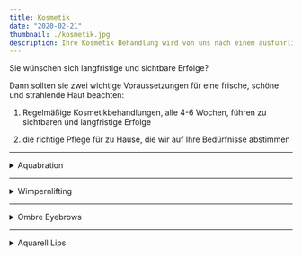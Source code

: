 ```yaml
---
title: Kosmetik
date: "2020-02-21"
thumbnail: ./kosmetik.jpg
description: Ihre Kosmetik Behandlung wird von uns nach einem ausführlichen Beratungsgespräch und einer eingehenden Hautanalyse individuell für Sie und Ihren persönlichen Bedürfnisse abgestimmt.
---
```


Sie wünschen sich langfristige und sichtbare Erfolge?

Dann sollten sie zwei wichtige Voraussetzungen für eine frische, schöne und strahlende Haut beachten:

1. Regelmäßige Kosmetikbehandlungen, alle 4-6 Wochen, führen zu sichtbaren und langfristige Erfolge

2. die richtige Pflege für zu Hause, die wir auf Ihre Bedürfnisse abstimmen

---

<details>
<summary>Aquabration</summary>

Intensive Schälung mit sanfter Wasserkraft

Fühlt sich Ihre Haut manchmal rau und uneben an?
Entdecken Sie immer öfter Unebenheiten, Grauschleier oder trockene Stellen im Gesicht?
Dann lassen Sie Ihr Hautbild einmal von Unreinheiten befreien.
Während Sie relaxen, klärt und säubert Aquabration, ähnlich einem Dampfstrahler, den Teint. Sehr angenehm – ohne reizende Kristalle und ohne Sand. Alles, was stört kommt runter: Ablagerungen, Verhornungen, Verkrustungen, Unreinheiten.
Äußerst wirksam auch bei empfindlicher Haut.

Ohne Sand.
Ohne Kristalle.
Ohne Chemikalien.

Das Ergebnis überzeugt: <br>
Ebenmäßige Glätte von Hals und Gesicht.
Die gründliche Haut“schälung“ dient als Hautvorbereitung und verbessert Behandlungsresultate von Mesolift, Ultraschall und weiteren Anti-Aging-Behandlungen.

Aquabration gegen Fältchen – eine Gesichtsbehandlung mit Soforteffekt.

##### Preis: 89€ <br>

inkl. anitTox 120€

</details>

---

<details>
<summary>Wimpernlifting</summary>

Wimpernlifting ist die natürliche Alternative zu Lash-Extensions. Die angesagte Beauty-Anwendung lässt die natürlichen Wimpern länger und voller aussehen und dauert nur ca. 60 Minuten. Ihre Naturwimpern werden mittels einem Silikon Pad und verschiedenen Lotionen geliftet, anschließend gefärbt und mit Keratin versorgt und der Wow-Effekt ist sofort sichtbar. Das Ergebnis hält bis zu 6 Wochen an.

Vorteile beim Wimpernlifting: Beim Wimpernlifting erhalten Ihre Wimpern einen dramatischen Schwung – ganz ohne Wimpernzange. Die perfekte Alternative zur Wimpernverlängerung.

##### Preis: 59€

</details>

---

<details>
<summary>Ombre Eyebrows</summary>

Bei den Ombre Eyebrows wird auf die oberste Hautschicht pigmentiert. Bei dieser Technik wird mit einer Permanent Maschine ein leichter Schatten auf die Haut pudriert. Beim klassischem Permanent Make-up wird die Farbe in die Haut eingearbeitet. Starker Druck kann dazu führen, dass die Haut traumatisiert wird. Die Oxidation zwischen Blut und Farbe kann eine Aschige Abheilung der Augenbraue verursachen. Das Microblading ist die feinste Härchenzeichnung mit einem Blade (Handstück mit einer scharfen Schnittstelle). Die Härchen werden in Wuchsrichtung eingearbeitet und haben ein sehr natürliches Ergebnis, nach der ersten Behandlung.

Um jedoch ein sättigendes Ergebnis zu erlangen, sind drei Behandlungen von nöten. Man sollte nicht außer Acht lassen, dass mit jeder Nacharbeit, die nochmals gezogenen Härchen verdickt werden und teilweise nicht mehr getroffen werden. Das Endergebnis ist nicht mehr die natürliche Augenbraue nach der ersten Behandlung, sondern eine stark verkantete, prägnante Augenbraue.

##### Preis: 390€

</details>

---

<details>
<summary>Aquarell Lips</summary>

Aquarell Lips sind auf Wasser löslichen Farbpigmenten aufgebaut. Aquarell Lips ist keine Darstellung von plakativen Lippen, sondern eine rein leichte, natürliche Auffrischung Ihrer Lippenfarbe. Bei blassen Lippen wirken die Lippen belebend. Eine reine Lippenkontur wird mit der Schattiermethode nicht gezogen. Die Lippenkontur wird durch die Schattiertechnik hervorgehoben und mit der Lippe in sich vereint, damit ein natürliches Ergebnis entsteht. Aquarell Lips sorgt für ein optimalen Ausgleich bei einer eigens nicht vorhandenen gleichmäßigen Lippenfarbe, sowie einer kaum vorhandenen oder leichten Lippenkontur. Wichtig dabei ist zu betonen, dass man mit Aquarell Lips nicht über den Lippenrand drüber hinaus pigmentiert. Das Ziel von Aquarell Lips ist eine natürliche Abheilung, die die Lippen jeder Frau verschönert.

Lippen sind heute ein besonderes Schönheitsmerkmal und gehören zu den meist vergrößerten Veränderungen in unserem Gesicht. Die Farbfrische von Lippen kann mit einem natürlichen Permanent hervorgehoben werden. Das passiert mit Aquarell Lips. Sorgt dafür, dass eure Kontur zart aufgefangen wird und somit sich mit dem Shading nach Innen vereint. Nur dann gelingt es, eine wunderschöne, natürliche Lippe zum Leben zu bringen.

##### Wie lange halten Aquarell Lips?

**1,5 - 2 Jahre.**

Durch ein oberflächliches Schattieren der Farbe findet kein Traume auf den Lippen statt, sodass den Lippen eine perfekte Abheilung gehwährleistet werden kann. Vor allem bleibt das Picment stabil in den Lippen und heilt positiv ab. Das Farbpigment entwickelt sich positiv und wird nach weiterer Nacharbeit. immer schöner.

##### Wie lange halten Aquarell Lips?

**Ca. 4 - 5 Tage**

Es entsteht keine Krustenbildung, lediglich ein leichter Peelingeffekt. Das Farbpigment wird 30 - 40% heller. In den ersten zwei Tagen dunkelt das Picment nach und ist sehr satt vorhanden. Die Lippen sollten alle zwei Stunden mit Vaseline eingecremt werden. Nach 3 - 4 Tagen verblassen die Lippen zunehmend. Die Nacharbeit ist ein wesentlicher Bestandteil.

##### Was ist kurz vor der Pigmentierung zu beachten?

Wir empfehlen auf die Einnahme von Alkhohol, Drogen, Medikamente, Aspirin, blutverdünnende Mittel mindestens 24 Stunden vorher zu verzichten. Periode, ist kein guter Zeitpunkt zum Pigmentieren. Kaffeekonsum sollte am Tag der Behandlung vermieden werden. Nach der letzten Einnahme eines Antibiotikum müssen mindestens 10 Tage vergangen sein. Bei akuten Hauterkrankungen/ -veränderungen an der zu pigmentierenden Stelle sollte vorab eine Analyse beim Arzt gemacht werden. Sonnenbrand, Akne, wie auch Rosazea sollte nicht Pigmentiert werden.

##### Preis: 390€

</details>
